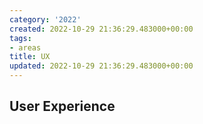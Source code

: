 ```yaml
---
category: '2022'
created: 2022-10-29 21:36:29.483000+00:00
tags:
- areas
title: UX
updated: 2022-10-29 21:36:29.483000+00:00
---
```

   
## User Experience